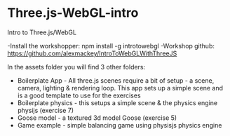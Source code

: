 Three.js-WebGL-intro
====================

Intro to Three.js/WebGL

-Install the workshopper: npm install -g introtowebgl
-Workshop github: https://github.com/alexmackey/IntroToWebGLWithThreeJS

In the assets folder you will find 3 other folders:

  * Boilerplate App - All three.js scenes require a bit of setup - a scene, camera, lighting & rendering loop. This app sets up a simple scene and is a good template to use for the exercises
  * Boilerplate physics - this setups a simple scene & the physics engine physijs (exercise 7)
  * Goose model - a textured 3d model Goose (exercise 5)
  * Game example - simple balancing game using physisjs physics engine

